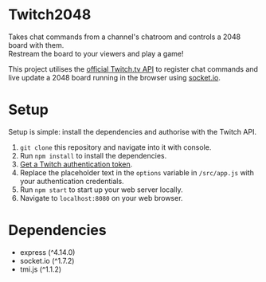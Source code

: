 # Twitch2048

Takes chat commands from a channel's chatroom and controls a 2048 board with them.  
Restream the board to your viewers and play a game!

This project utilises the [official Twitch.tv API](https://dev.twitch.tv/) to register chat commands and live update a 2048 board running in the browser using [socket.io](https://socket.io/).

# Setup

Setup is simple: install the dependencies and authorise with the Twitch API.

1. `git clone` this repository and navigate into it with console.
2. Run `npm install` to install the dependencies.
3. [Get a Twitch authentication token](https://glass.twitch.tv/console/apps/create).
4. Replace the placeholder text in the `options` variable in `/src/app.js` with your authentication credentials.
5. Run `npm start` to start up your web server locally.
6. Navigate to `localhost:8080` on your web browser.

# Dependencies

* express (^4.14.0)
* socket.io (^1.7.2)
* tmi.js (^1.1.2)
